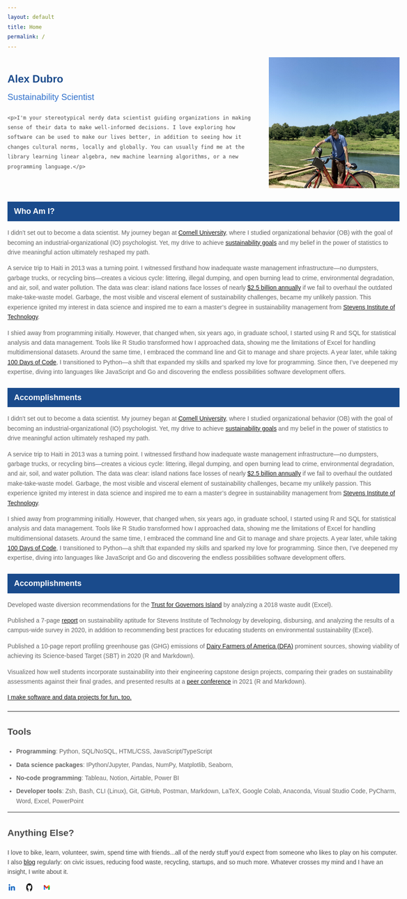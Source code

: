 ```yaml
---
layout: default
title: Home
permalink: /
---
```


<div class="intro">
  <div class="text">
    <div class="header-name">Alex Dubro</div>
    <div class="job-title">Sustainability Scientist</div>
    
    <p>I'm your stereotypical nerdy data scientist guiding organizations in making sense of their data to make well-informed decisions. I love exploring how software can be used to make our lives better, in addition to seeing how it changes cultural norms, locally and globally. You can usually find me at the library learning linear algebra, new machine learning algorithms, or a new programming language.</p>
  </div>
  
  <div class="image">
    <img src="intro-img.png" alt="Image not supported">
  </div>
</div>

<div class="section-header">Who Am I?</div>
<div class="section-content">
  <p>I didn’t set out to become a data scientist. My journey began at <a href="https://www.cornell.edu/">Cornell University</a>, where I studied organizational behavior (OB) with the goal of becoming an industrial-organizational (IO) psychologist. Yet, my drive to achieve <a href="https://sdgs.un.org/goals">sustainability goals</a> and my belief in the power of statistics to drive meaningful action ultimately reshaped my path.</p>
  <p>
  A service trip to Haiti in 2013 was a turning point. I witnessed firsthand how inadequate waste management infrastructure—no dumpsters, garbage trucks, or recycling bins—creates a vicious cycle: littering, illegal dumping, and open burning lead to crime, environmental degradation, and air, soil, and water pollution. The data was clear: island nations face losses of nearly <a href="https://pubmed.ncbi.nlm.nih.gov/31232294/">$2.5 billion annually</a> if we fail to overhaul the outdated make-take-waste model. Garbage, the most visible and visceral element of sustainability challenges, became my unlikely passion. This experience ignited my interest in data science and inspired me to earn a master’s degree in sustainability management from <a href="https://www.stevens.edu/">Stevens Institute of Technology</a>.</p>
  <p>
  I shied away from programming initially. However, that changed when, six years ago, in graduate school, I started using R and SQL for statistical analysis and data management. Tools like R Studio transformed how I approached data, showing me the limitations of Excel for handling multidimensional datasets. Around the same time, I embraced the command line and Git to manage and share projects. A year later, while taking <a href="https://www.udemy.com/course/100-days-of-code/?couponCode=24T3MT120924">100 Days of Code</a>, I transitioned to Python—a shift that expanded my skills and sparked my love for programming. Since then, I’ve deepened my expertise, diving into languages like JavaScript and Go and discovering the endless possibilities software development offers.</p>
</div>



<div class="section-header">Accomplishments</div>
<div class="section-content">
  <p>I didn’t set out to become a data scientist. My journey began at <a href="https://www.cornell.edu/">Cornell University</a>, where I studied organizational behavior (OB) with the goal of becoming an industrial-organizational (IO) psychologist. Yet, my drive to achieve <a href="https://sdgs.un.org/goals">sustainability goals</a> and my belief in the power of statistics to drive meaningful action ultimately reshaped my path.</p>
  <p>
  A service trip to Haiti in 2013 was a turning point. I witnessed firsthand how inadequate waste management infrastructure—no dumpsters, garbage trucks, or recycling bins—creates a vicious cycle: littering, illegal dumping, and open burning lead to crime, environmental degradation, and air, soil, and water pollution. The data was clear: island nations face losses of nearly <a href="https://pubmed.ncbi.nlm.nih.gov/31232294/">$2.5 billion annually</a> if we fail to overhaul the outdated make-take-waste model. Garbage, the most visible and visceral element of sustainability challenges, became my unlikely passion. This experience ignited my interest in data science and inspired me to earn a master’s degree in sustainability management from <a href="https://www.stevens.edu/">Stevens Institute of Technology</a>.</p>
  <p>
  I shied away from programming initially. However, that changed when, six years ago, in graduate school, I started using R and SQL for statistical analysis and data management. Tools like R Studio transformed how I approached data, showing me the limitations of Excel for handling multidimensional datasets. Around the same time, I embraced the command line and Git to manage and share projects. A year later, while taking <a href="https://www.udemy.com/course/100-days-of-code/?couponCode=24T3MT120924">100 Days of Code</a>, I transitioned to Python—a shift that expanded my skills and sparked my love for programming. Since then, I’ve deepened my expertise, diving into languages like JavaScript and Go and discovering the endless possibilities software development offers.</p>
</div>

<div class="section-header">Accomplishments</div>
<div class="section-content">
 <!-- Trust for Governors Island -->
  <p>Developed waste diversion recommendations for the <a href="https://www.govisland.com/about the-trust-for-governors-island">Trust for Governors Island</a> by analyzing a 2018 waste audit (Excel).
  </p>
  <p>Published a 7-page <a href="https://reports.aashe.org/institutions/stevens-institute-of-technology-nj/report/2020-03-02/AC/curriculum/AC-6/">report</a> on sustainability aptitude for Stevens Institute of Technology by developing, disbursing, and analyzing the results of a campus-wide survey in 2020, in addition to recommending best practices for educating students on environmental sustainability (Excel).
  </p>
  <p>Published a 10-page report profiling greenhouse gas (GHG) emissions of <a href="https://www.dfamilk.com/">Dairy Farmers of America (DFA)</a> prominent sources, showing viability of achieving its Science-based Target (SBT) in 2020 (R and Markdown).
  </p>
  <p>Visualized how well students incorporate sustainability into their engineering capstone design projects, comparing their grades on sustainability assessments against their final grades, and presented results at a <a href="https://strategy.asee.org/assessing-the-sustainability-components-of-href=">peer conference</a> in 2021 (R and Markdown).
  </p>
  <p>
  <a href="projects.md">I make software and data projects for fun, too.</a>
  </p>
</div>

---

<meta name="viewport" content="width=device-width, initial-scale=1.0">


## Tools

- **Programming**: Python, SQL/NoSQL, HTML/CSS, JavaScript/TypeScript
- **Data science packages**: IPython/Jupyter, Pandas, NumPy, Matplotlib, Seaborn, 
- **No-code programming**: Tableau, Notion, Airtable, Power BI
- **Developer tools**: Zsh, Bash, CLI (Linux), Git, GitHub, Postman, Markdown, LaTeX, Google Colab, Anaconda, Visual Studio Code, PyCharm, Word, Excel, PowerPoint

---

## Anything Else?

I love to bike, learn, volunteer, swim, spend time with friends...all of the nerdy stuff you'd expect from someone who likes to play on his computer. I also [blog](https://furry-date-ae4.notion.site/Rethinking-Circular-Economy-34b44ede819c49158d207ac18607e85d) regularly: on civic issues, reducing food waste, recycling, startups, and so much more. Whatever crosses my mind and I have an insight, I write about it.

<footer>
    <div class="social-links">
        <a href="https://www.linkedin.com/in/alexdubro/" aria-label="LinkedIn profile">
            <img src="linkedin-icon.png" alt="LinkedIn Icon" />
        </a>
        <a href="https://github.com/add0794" aria-label="GitHub profile">
            <img src="github-icon.png" alt="GitHub Icon" />
        </a>
        <a href="mailto:add0794@gmail.com" aria-label="Email">
            <img src="email-icon.png" alt="Email Icon" />
        </a>
    </div>

<style>
/* Main text styles */
body {
    font-family: Arial, sans-serif;
    color: #4A4A4A;
    line-height: 1.6;
    max-width: 900px;
    margin: 0 auto;
    padding: 20px;
}

/* Header section with name and title */
.header-name {
    color: #1a4b8c;  /* Dark blue for name */
    font-size: 24px;
    font-weight: bold;
    margin-bottom: 5px;
}

.job-title {
    color: #3373cc;  /* Lighter blue for job title */
    font-size: 20px;
    margin-bottom: 20px;
}

/* Contact information */
.contact-info {
    color: #666;
    margin-bottom: 30px;
}

/* Section headers with blue background */
.section-header {
    background-color: #1a4b8c;  /* Dark blue background */
    color: white;
    padding: 8px 15px;
    margin: 25px 0 15px 0;
    font-size: 18px;
    font-weight: bold;
}

/* Content sections */
.section-content {
    margin-bottom: 20px;
    color: #666;  /* Grey color for main text */
}

/* For the professional profile section */
.profile-text {
    font-size: 15px;
    line-height: 1.6;
    color: #666;
    margin-bottom: 25px;
}

/* List styling */
ul {
    margin: 0;
    padding-left: 20px;
}

li {
    color: #666;
    margin-bottom: 8px;
}

/* Styling for the intro header and image */
.intro {
    display: flex;
    align-items: center;
    gap: 30px;
}

.text {
    flex: 1;
}

.image img {
    max-width: 300px;
    height: auto;
}

@media (max-width: 768px) {
    .intro {
        flex-direction: column;
        align-items: center;
    }

    .text {
        text-align: center;
    }

    .image img {
        max-width: 100%;
    }
}

/* Styling for the social media */
.social-links {
    display: flex;
    gap: 15px;
    list-style: none;
    padding: 0;
    margin: 0;
}

.social-links li {
    display: flex;
    align-items: center;
}

.social-links a {
    text-decoration: none;
    color: #333;
    font-family: Arial, sans-serif;
    font-size: 14px;
}

.social-links a:hover {
    color: #0073b1;
}

.social-links img {
    width: 20px;
    height: 20px;
    margin-right: 5px;
}
</style>

</footer>